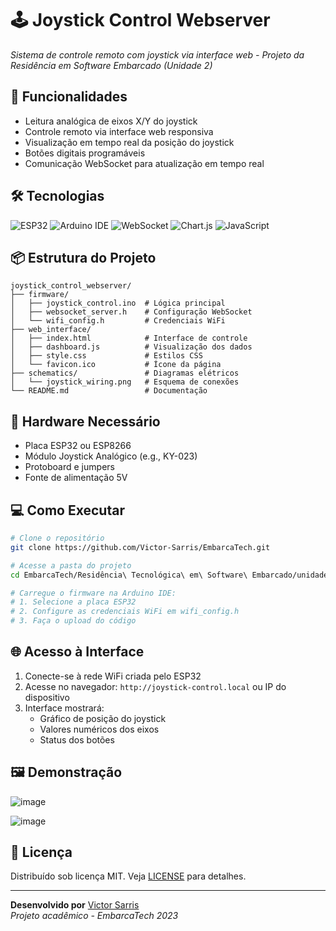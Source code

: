 # 🕹️ Joystick Control Webserver
*Sistema de controle remoto com joystick via interface web - Projeto da Residência em Software Embarcado (Unidade 2)*

## 🚀 Funcionalidades
- Leitura analógica de eixos X/Y do joystick
- Controle remoto via interface web responsiva
- Visualização em tempo real da posição do joystick
- Botões digitais programáveis
- Comunicação WebSocket para atualização em tempo real

## 🛠️ Tecnologias
<p align="left">
  <img src="https://img.shields.io/badge/PICOW-E7352C?style=for-the-badge&logo=espressif&logoColor=white" alt="ESP32">
  <img src="https://img.shields.io/badge/Arduino_IDE-00979D?style=for-the-badge&logo=arduino&logoColor=white" alt="Arduino IDE">
  <img src="https://img.shields.io/badge/WebSocket-010101?style=for-the-badge&logo=websocket&logoColor=white" alt="WebSocket">
  <img src="https://img.shields.io/badge/Chart.js-FF6384?style=for-the-badge&logo=chart.js&logoColor=white" alt="Chart.js">
  <img src="https://img.shields.io/badge/JavaScript-F7DF1E?style=for-the-badge&logo=javascript&logoColor=black" alt="JavaScript">
</p>

## 📦 Estrutura do Projeto
```
joystick_control_webserver/
├── firmware/
│   ├── joystick_control.ino  # Lógica principal
│   ├── websocket_server.h    # Configuração WebSocket
│   └── wifi_config.h         # Credenciais WiFi
├── web_interface/
│   ├── index.html            # Interface de controle
│   ├── dashboard.js          # Visualização dos dados
│   ├── style.css             # Estilos CSS
│   └── favicon.ico           # Ícone da página
├── schematics/               # Diagramas elétricos
│   └── joystick_wiring.png   # Esquema de conexões
└── README.md                 # Documentação
```

## 🔌 Hardware Necessário
- Placa ESP32 ou ESP8266
- Módulo Joystick Analógico (e.g., KY-023)
- Protoboard e jumpers
- Fonte de alimentação 5V

## 💻 Como Executar
```bash
# Clone o repositório
git clone https://github.com/Victor-Sarris/EmbarcaTech.git

# Acesse a pasta do projeto
cd EmbarcaTech/Residência\ Tecnológica\ em\ Software\ Embarcado/unidade2/joystick_control_webserver

# Carregue o firmware na Arduino IDE:
# 1. Selecione a placa ESP32
# 2. Configure as credenciais WiFi em wifi_config.h
# 3. Faça o upload do código
```

## 🌐 Acesso à Interface
1. Conecte-se à rede WiFi criada pelo ESP32
2. Acesse no navegador: `http://joystick-control.local` ou IP do dispositivo
3. Interface mostrará:
   - Gráfico de posição do joystick
   - Valores numéricos dos eixos
   - Status dos botões

## 🖼️ Demonstração

![image](https://github.com/user-attachments/assets/53624349-8268-495d-bf83-6c1f7218d607)

![image](https://github.com/user-attachments/assets/aa69e7fe-9b89-46be-a0ce-02611ee0d55c)



## 📝 Licença
Distribuído sob licença MIT. Veja [LICENSE](LICENSE) para detalhes.

---

**Desenvolvido por** [Victor Sarris](https://github.com/Victor-Sarris)  
*Projeto acadêmico - EmbarcaTech 2023*
